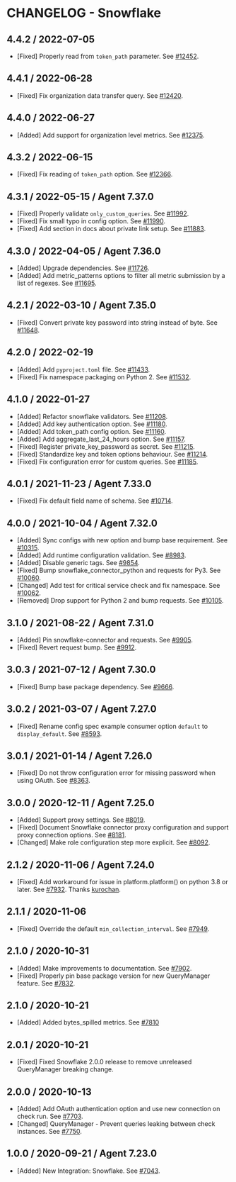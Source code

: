 # CHANGELOG - Snowflake

## 4.4.2 / 2022-07-05

* [Fixed] Properly read from `token_path` parameter. See [#12452](https://github.com/DataDog/integrations-core/pull/12452).

## 4.4.1 / 2022-06-28

* [Fixed] Fix organization data transfer query. See [#12420](https://github.com/DataDog/integrations-core/pull/12420).

## 4.4.0 / 2022-06-27

* [Added] Add support for organization level metrics. See [#12375](https://github.com/DataDog/integrations-core/pull/12375).

## 4.3.2 / 2022-06-15

* [Fixed] Fix reading of `token_path` option. See [#12366](https://github.com/DataDog/integrations-core/pull/12366).

## 4.3.1 / 2022-05-15 / Agent 7.37.0

* [Fixed] Properly validate `only_custom_queries`. See [#11992](https://github.com/DataDog/integrations-core/pull/11992).
* [Fixed] Fix small typo in config option. See [#11990](https://github.com/DataDog/integrations-core/pull/11990).
* [Fixed] Add section in docs about private link setup. See [#11883](https://github.com/DataDog/integrations-core/pull/11883).

## 4.3.0 / 2022-04-05 / Agent 7.36.0

* [Added] Upgrade dependencies. See [#11726](https://github.com/DataDog/integrations-core/pull/11726).
* [Added] Add metric_patterns options to filter all metric submission by a list of regexes. See [#11695](https://github.com/DataDog/integrations-core/pull/11695).

## 4.2.1 / 2022-03-10 / Agent 7.35.0

* [Fixed] Convert private key password into string instead of byte. See [#11648](https://github.com/DataDog/integrations-core/pull/11648).

## 4.2.0 / 2022-02-19

* [Added] Add `pyproject.toml` file. See [#11433](https://github.com/DataDog/integrations-core/pull/11433).
* [Fixed] Fix namespace packaging on Python 2. See [#11532](https://github.com/DataDog/integrations-core/pull/11532).

## 4.1.0 / 2022-01-27

* [Added] Refactor snowflake validators. See [#11208](https://github.com/DataDog/integrations-core/pull/11208).
* [Added] Add key authentication option. See [#11180](https://github.com/DataDog/integrations-core/pull/11180).
* [Added] Add token_path config option. See [#11160](https://github.com/DataDog/integrations-core/pull/11160).
* [Added] Add aggregate_last_24_hours option. See [#11157](https://github.com/DataDog/integrations-core/pull/11157).
* [Fixed] Register private_key_password as secret. See [#11215](https://github.com/DataDog/integrations-core/pull/11215).
* [Fixed] Standardize key and token options behaviour. See [#11214](https://github.com/DataDog/integrations-core/pull/11214).
* [Fixed] Fix configuration error for custom queries. See [#11185](https://github.com/DataDog/integrations-core/pull/11185).

## 4.0.1 / 2021-11-23 / Agent 7.33.0

* [Fixed] Fix default field name of schema. See [#10714](https://github.com/DataDog/integrations-core/pull/10714).

## 4.0.0 / 2021-10-04 / Agent 7.32.0

* [Added] Sync configs with new option and bump base requirement. See [#10315](https://github.com/DataDog/integrations-core/pull/10315).
* [Added] Add runtime configuration validation. See [#8983](https://github.com/DataDog/integrations-core/pull/8983).
* [Added] Disable generic tags. See [#9854](https://github.com/DataDog/integrations-core/pull/9854).
* [Fixed] Bump snowflake_connector_python and requests for Py3. See [#10060](https://github.com/DataDog/integrations-core/pull/10060).
* [Changed] Add test for critical service check and fix namespace. See [#10062](https://github.com/DataDog/integrations-core/pull/10062).
* [Removed] Drop support for Python 2 and bump requests. See [#10105](https://github.com/DataDog/integrations-core/pull/10105).

## 3.1.0 / 2021-08-22 / Agent 7.31.0

* [Added] Pin snowflake-connector and requests. See [#9905](https://github.com/DataDog/integrations-core/pull/9905).
* [Fixed] Revert request bump. See [#9912](https://github.com/DataDog/integrations-core/pull/9912).

## 3.0.3 / 2021-07-12 / Agent 7.30.0

* [Fixed] Bump base package dependency. See [#9666](https://github.com/DataDog/integrations-core/pull/9666).

## 3.0.2 / 2021-03-07 / Agent 7.27.0

* [Fixed] Rename config spec example consumer option `default` to `display_default`. See [#8593](https://github.com/DataDog/integrations-core/pull/8593).

## 3.0.1 / 2021-01-14 / Agent 7.26.0

* [Fixed] Do not throw configuration error for missing password when using OAuth. See [#8363](https://github.com/DataDog/integrations-core/pull/8363).

## 3.0.0 / 2020-12-11 / Agent 7.25.0

* [Added] Support proxy settings. See [#8019](https://github.com/DataDog/integrations-core/pull/8019).
* [Fixed] Document Snowflake connector proxy configuration and support proxy connection options. See [#8181](https://github.com/DataDog/integrations-core/pull/8181).
* [Changed] Make role configuration step more explicit. See [#8092](https://github.com/DataDog/integrations-core/pull/8092).

## 2.1.2 / 2020-11-06 / Agent 7.24.0

* [Fixed] Add workaround for issue in platform.platform() on python 3.8 or later. See [#7932](https://github.com/DataDog/integrations-core/pull/7932). Thanks [kurochan](https://github.com/kurochan).

## 2.1.1 / 2020-11-06

* [Fixed] Override the default `min_collection_interval`. See [#7949](https://github.com/DataDog/integrations-core/pull/7949).

## 2.1.0 / 2020-10-31

* [Added] Make improvements to documentation. See [#7902](https://github.com/DataDog/integrations-core/pull/7902).
* [Fixed] Properly pin base package version for new QueryManager feature. See [#7832](https://github.com/DataDog/integrations-core/pull/7832).

## 2.1.0 / 2020-10-21

* [Added] Added bytes_spilled metrics. See [#7810](https://github.com/DataDog/integrations-core/pull/7810)

## 2.0.1 / 2020-10-21

* [Fixed] Fixed Snowflake 2.0.0 release to remove unreleased QueryManager breaking change.

## 2.0.0 / 2020-10-13

* [Added] Add OAuth authentication option and use new connection on check run. See [#7703](https://github.com/DataDog/integrations-core/pull/7703).
* [Changed] QueryManager - Prevent queries leaking between check instances. See [#7750](https://github.com/DataDog/integrations-core/pull/7750).

## 1.0.0 / 2020-09-21 / Agent 7.23.0

* [Added] New Integration: Snowflake. See [#7043](https://github.com/DataDog/integrations-core/pull/7043).
